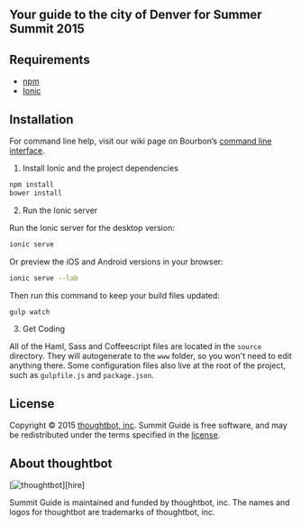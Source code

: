 ## Your guide to the city of Denver for Summer Summit 2015



## Requirements

- [npm](https://nodejs.org/download)
- [Ionic](http://ionicframework.com/getting-started)

## Installation

For command line help, visit our wiki page on Bourbon’s [command line interface](https://github.com/thoughtbot/bourbon/wiki/Command-Line-Interface).

1. Install Ionic and the project dependencies

  ```bash
  npm install
  bower install
  ```

2. Run the Ionic server

  Run the Ionic server for the desktop version:

  ```bash
  ionic serve
  ```

  Or preview the iOS and Android versions in your browser:

  ```bash
  ionic serve --lab
  ```

  Then run this command to keep your build files updated:

  ```bash
  gulp watch
  ```

3. Get Coding

  All of the Haml, Sass and Coffeescript files are located in the `source`
  directory. They will autogenerate to the `www` folder, so you won't need to
  edit anything there. Some configuration files also live at the root of the
  project, such as `gulpfile.js` and `package.json`.

## License

Copyright © 2015 [thoughtbot, inc](http://thoughtbot.com).
Summit Guide is free software,
and may be redistributed under the terms specified in the [license](LICENSE.md).

## About thoughtbot

[![thoughtbot](http://thoughtbot.github.io/images/signature.svg)][hire]

Summit Guide is maintained and funded by thoughtbot, inc.
The names and logos for thoughtbot are trademarks of thoughtbot, inc.
